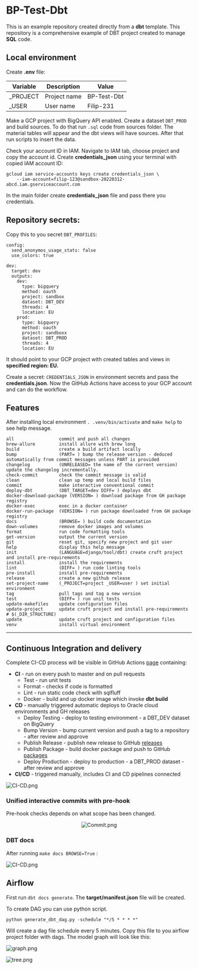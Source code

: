 # BP-Test-Dbt
This is an example repository created directly from a **dbt** template.
This repository is a comprehensive example of DBT project created to manage **SQL** code.

## Local environment
Create **.env** file:

| **Variable**         | **Description** | **Value**   |
|----------------------|-----------------|-------------|
| _PROJECT             | Project name    | BP-Test-Dbt |
| _USER                | User name       | Filip-231   |

Make a GCP project with BigQuery API enabled.  Create a dataset `DBT_PROD` and build sources.
To do that run `.sql` code from sources folder.
The material tables will appear and the dbt views will have sources.
After that run scripts to insert the data.

Check your account ID in IAM. Navigate to IAM tab, choose project and copy the account id.
Create **credentials_json** using your terminal with copied IAM account ID:
```
gcloud iam service-accounts keys create credentials_json \
    --iam-account=filip-123@sandbox-20220312-abcd.iam.gserviceaccount.com
```

In the main folder create **credentials_json** file and pass there you credentials.

## Repository secrets:

Copy this to you secret `DBT_PROFILES`:
```
config:
  send_anonymos_usage_stats: false
  use_colors: true

dev:
  target: dev
  outputs:
    dev:
      type: bigquery
      method: oauth
      project: sandbox
      dataset: DBT_DEV
      threads: 4
      location: EU
    prod:
      type: bigquery
      method: oauth
      project: sandboxx
      dataset: DBT_PROD
      threads: 4
      location: EU
```

It should point to your GCP project with created tables and views in **specified region: EU.**

Create a secret: `CREDENTIALS_JSON` in environment secrets and pass the **credentials.json**.
Now the GitHub Actions have access to your GCP account and can do the workflow.
## Features
After installing local environment `. .venv/bin/activate` and `make help` to see help message.

```
all                 commit and push all changes
brew-allure         install allure with brew long
build               create a build artifact locally
bump                (PART= ) bump the release version - deduced automatically from commit messages unless PART is provided
changelog           (UNRELEASED= the name of the current version) update the changelog incrementally.
check-commit        check the commit message is valid
clean               clean up temp and local build files
commit              make interactive conventional commit
deploy-dbt          (DBT_TARGET=dev DIFF= ) deploys dbt
docker-download-package (VERSION= ) download package from GH package registry
docker-exec         exec in a docker container
docker-run-package  (VERSION= ) run package downloaded from GH package registry
docs                (BROWSE= ) build code documentation
down-volumes        remove docker images and volumes
format              run code formatting tools
get-version         output the current version
git                 reset git, specify new project and git user
help                display this help message
init                (LANGUAGE=django/tool/dbt) create cruft project and install pre-requirements
install             install the requirements
lint                (DIFF= ) run code linting tools
pre-install         install pre-requirements
release             create a new github release
set-project-name    (_PROJECT=project _USER=user ) set initial environment
tag                 pull tags and tag a new version
test                (DIFF= ) run unit tests
update-makefiles    update configuration files
update-project      update cruft project and install pre-requirements # $(_DIR_STRUCTURE)
update              update cruft project and configuration files
venv                install virtual environment

```
***
## Continuous Integration and delivery
Complete CI-CD process will be visible in GitHub Actions [page](https://github.com/Filip-231/BP-Test-Dbt/actions) containing:
* **CI** - run on every push to master and on pull requests
  * Test  - run unit tests
  * Format - checks if code is formatted
  * Lint - run static code check with sqlfluff
  * Docker - build and up docker image which invoke **dbt build**
* **CD** - manually triggered automatic deploys to Oracle cloud environments and GH releases
  * Deploy Testing - deploy to testing environment - a DBT_DEV dataset on BigQuery
  * Bump Version - bump current version and push a tag to a repository - after review and approve
  * Publish Release - publish new release to GitHub [releases](https://github.com/Filip-231/BP-Test-Dbt/releases)
  * Publish Package - build docker package and push to GitHub [packages](https://github.com/Filip-231?tab=packages&repo_name=BP-Test-Dbt)
  * Deploy Production - deploy to production - a DBT_PROD dataset - after review and approve
* **CI/CD** - triggered manually, includes CI and CD pipelines connected


![CI-CD.png](.github/CI-CD.png)

### Unified interactive commits with pre-hook
Pre-hook checks depends on what scope has been changed.

<center>

![Commit.png](.github/Commit.png)

</center>

### DBT docs
After running `make docs BROWSE=True` :

![CI-CD.png](.github/DBT.png)

## Airflow
First run `dbt docs generate`. The **target/manifest.json** file will be created.

To create DAG you can use python script.
```
python generate_dbt_dag.py -schedule "*/5 * * * *"
```
Will create a dag file schedule every 5 minutes. Copy this file to you airflow project folder with dags.
The model graph will look like this:

![graph.png](dags/graph.png)

![tree.png](dags/tree.png)
